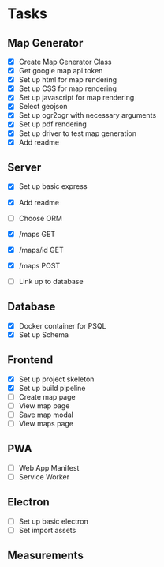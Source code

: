 # Tasks

## Map Generator

- [x] Create Map Generator Class
- [x] Get google map api token
- [x] Set up html for map rendering
- [x] Set up CSS for map rendering
- [x] Set up javascript for map rendering
- [x] Select geojson
- [x] Set up ogr2ogr with necessary arguments
- [x] Set up pdf rendering
- [x] Set up driver to test map generation
- [x] Add readme

## Server

- [x] Set up basic express
- [x] Add readme
- [ ] Choose ORM
- [x] /maps GET 
- [x] /maps/id GET 
- [x] /maps POST
- [ ] Link up to database


## Database

- [x] Docker container for PSQL
- [x] Set up Schema

## Frontend

- [x] Set up project skeleton
- [x] Set up build pipeline
- [ ] Create map page
- [ ] View map page
- [ ] Save map modal
- [ ] View maps page

## PWA

- [ ] Web App Manifest
- [ ] Service Worker

## Electron

- [ ] Set up basic electron
- [ ] Set import assets

## Measurements


